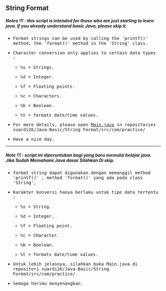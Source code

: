 ## String Format
##### Notes !!! : this script is intended for those who are just starting to learn java. If you already understand basic Java, please skip it.

- <samp>Format strings can be used by calling the 'printf()' method, the 'format()' method in the 'String' class.</samp>

- <samp>Character conversion only applies to certain data types :</samp>
          
  - <samp>%s = Strings.</samp>

  - <samp>%d = Integer.</samp>

  - <samp>%f = Floating points.</samp>

  - <samp>%c = Characters.</samp>

  - <samp>%b = Boolean.</samp>

  - <samp>%t = formats date/time values.</samp>
          
- <samp>For more details, please open [Main.java](https://github.com/suardi26/Java-Basic/blob/main/String%20Format/src/com/practice/Main.java) in repositories suardi26/Java-Basic/String Format/src/com/practice/</samp>

- <samp>Have a nice day.</samp>

---

##### Note !!! : script ini diperuntukan bagi yang baru memulai belajar java. Jika Sudah Memahami Java dasar Silahkan Di skip.

- <samp>format string dapat digunakan dengan memanggil method 'printf()' , method 'format()' yang ada pada class 'String',</samp>

- <samp>Karakter konversi hanya berlaku untuk tipe data tertentu :</samp> 
         
  - <samp>%s = String.</samp>

  - <samp>%d = Integer.</samp>

  - <samp>%f = Floating point.</samp>

  - <samp>%c = Character.</samp>

  - <samp>%b = Boolean.</samp>

  - <samp>%t = formats date/time values.</samp>
       
- <samp>Untuk lebih jelasnya, silahkan buka Main.java di repositori suardi26/Java-Basic/String Format/src/com/practice/.</samp>

- <samp>Semoga harimu menyenangkan.</samp>

